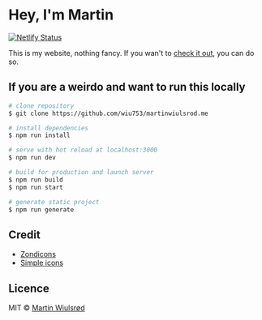 # Hey, I'm Martin
[![Netlify Status](https://api.netlify.com/api/v1/badges/1ba37bac-32ef-40af-95c3-91c3bd1cded4/deploy-status)](https://app.netlify.com/sites/quizzical-ptolemy-094a43/deploys)

This is my website, nothing fancy. If you wan't to <a href="https://www.martinwiulsrod.me">check it out</a>, you can do so.

## If you are a weirdo and want to run this locally

``` bash
# clone repository
$ git clone https://github.com/wiu753/martinwiulsrod.me

# install dependencies
$ npm run install

# serve with hot reload at localhost:3000
$ npm run dev

# build for production and launch server
$ npm run build
$ npm run start

# generate static project
$ npm run generate
```

## Credit
- <a href="https://www.zondicons.com/">Zondicons</a>
- <a href="https://simpleicons.org/">Simple icons</a>

## Licence
MIT © <a href="https://github.com/wiu753">Martin Wiulsrød</a>
